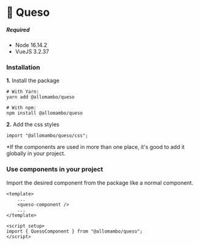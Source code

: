 # 🌮 Queso

##### Required

-   Node 16.14.2
-   VueJS 3.2.37

### Installation

**1.** Install the package

```
# With Yarn:
yarn add @allomambo/queso

# With npm:
npm install @allomambo/queso
```

**2.** Add the css styles

```
import "@allomambo/queso/css";
```

\*If the components are used in more than one place, it's good to add it globally in your project.

### Use components in your project

Import the desired component from the package like a normal component.

```
<template>
    ...
    <queso-component />
    ...
</template>

<script setup>
import { QuesoComponent } from "@allomambo/queso";
</script>
```
